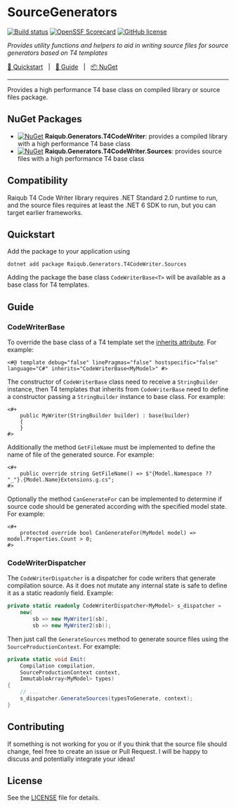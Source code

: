 # SourceGenerators

[![Build status](https://github.com/skarllot/SourceGenerators/actions/workflows/dotnet.yml/badge.svg?branch=main)](https://github.com/skarllot/SourceGenerators/actions)
[![OpenSSF Scorecard](https://api.securityscorecards.dev/projects/github.com/skarllot/SourceGenerators/badge)](https://securityscorecards.dev/viewer/?uri=github.com/skarllot/SourceGenerators)
[![GitHub license](https://img.shields.io/badge/license-MIT-blue.svg?style=flat-square)](https://raw.githubusercontent.com/skarllot/SourceGenerators/main/LICENSE)

_Provides utility functions and helpers to aid in writing source files for source generators based on T4 templates_

[🏃 Quickstart](#quickstart) &nbsp; | &nbsp; [📗 Guide](#guide) &nbsp; | &nbsp; [📦 NuGet](#nuget-packages)

<hr />

Provides a high performance T4 base class on compiled library or source files package.

## NuGet Packages
* [![NuGet](https://buildstats.info/nuget/Raiqub.Generators.T4CodeWriter)](https://www.nuget.org/packages/Raiqub.Generators.T4CodeWriter/) **Raiqub.Generators.T4CodeWriter**: provides a compiled library with a high performance T4 base class
* [![NuGet](https://buildstats.info/nuget/Raiqub.Generators.T4CodeWriter.Sources)](https://www.nuget.org/packages/Raiqub.Generators.T4CodeWriter.Sources/) **Raiqub.Generators.T4CodeWriter.Sources**: provides source files with a high performance T4 base class

## Compatibility

Raiqub T4 Code Writer library requires .NET Standard 2.0 runtime to run, and the source files requires at least the .NET 6 SDK to run, but you can target earlier frameworks.

## Quickstart

Add the package to your application using

```shell
dotnet add package Raiqub.Generators.T4CodeWriter.Sources
```

Adding the package the base class `CodeWriterBase<T>` will be available as a base class for T4 templates.

## Guide

### CodeWriterBase

To override the base class of a T4 template set the [inherits attribute](https://learn.microsoft.com/en-us/visualstudio/modeling/t4-template-directive?view=vs-2022#inherits-attribute). For example:

```t4
<#@ template debug="false" linePragmas="false" hostspecific="false" language="C#" inherits="CodeWriterBase<MyModel>" #>
```

The constructor of `CodeWriterBase` class need to receive a `StringBuilder` instance, then T4 templates that inherits from `CodeWriterBase` need to define a constructor passing a `StringBuilder` instance to base class. For example:

```t4
<#+
    public MyWriter(StringBuilder builder) : base(builder)
    {
    }
#>
```

Additionally the method `GetFileName` must be implemented to define the name of file of the generated source. For example:

```t4
<#+
    public override string GetFileName() => $"{Model.Namespace ?? "_"}.{Model.Name}Extensions.g.cs";
#>
```

Optionally the method `CanGenerateFor` can be implemented to determine if source code should be generated according with the specified model state. For example:

```t4
<#+
    protected override bool CanGenerateFor(MyModel model) => model.Properties.Count > 0;
#>
```

### CodeWriterDispatcher

The `CodeWriterDispatcher` is a dispatcher for code writers that generate compilation source. As it does not mutate any internal state is safe to define it as a static readonly field. Example:

```csharp
private static readonly CodeWriterDispatcher<MyModel> s_dispatcher =
    new(
        sb => new MyWriter1(sb),
        sb => new MyWriter2(sb));
```

Then just call the `GenerateSources` method to generate source files using the `SourceProductionContext`. For example:

```csharp
private static void Emit(
    Compilation compilation,
    SourceProductionContext context,
    ImmutableArray<MyModel> types)
{
    // ...
    s_dispatcher.GenerateSources(typesToGenerate, context);
}
```

## Contributing

If something is not working for you or if you think that the source file
should change, feel free to create an issue or Pull Request.
I will be happy to discuss and potentially integrate your ideas!

## License

See the [LICENSE](./LICENSE) file for details.
